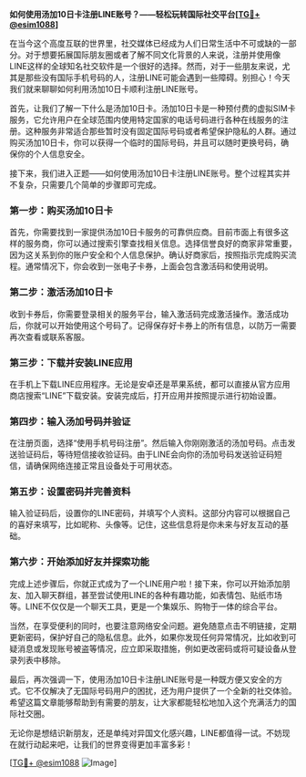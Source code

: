 **如何使用汤加10日卡注册LINE账号？——轻松玩转国际社交平台[[TG💪+ @esim1088](https://t.me/s/esim1088)]**

在当今这个高度互联的世界里，社交媒体已经成为人们日常生活中不可或缺的一部分。对于想要拓展国际朋友圈或者了解不同文化背景的人来说，注册并使用像LINE这样的全球知名社交软件是一个很好的选择。然而，对于一些朋友来说，尤其是那些没有国际手机号码的人，注册LINE可能会遇到一些障碍。别担心！今天我们就来聊聊如何利用汤加10日卡顺利注册LINE账号。

首先，让我们了解一下什么是汤加10日卡。汤加10日卡是一种预付费的虚拟SIM卡服务，它允许用户在全球范围内使用特定国家的电话号码进行各种在线服务的注册。这种服务非常适合那些暂时没有固定国际号码或者希望保护隐私的人群。通过购买汤加10日卡，你可以获得一个临时的国际号码，并且可以随时更换号码，确保你的个人信息安全。

接下来，我们进入正题——如何使用汤加10日卡注册LINE账号。整个过程其实并不复杂，只需要几个简单的步骤即可完成。

### 第一步：购买汤加10日卡

首先，你需要找到一家提供汤加10日卡服务的可靠供应商。目前市面上有很多这样的服务商，你可以通过搜索引擎查找相关信息。选择信誉良好的商家非常重要，因为这关系到你的账户安全和个人信息保护。确认好商家后，按照指示完成购买流程。通常情况下，你会收到一张电子卡券，上面会包含激活码和使用说明。

### 第二步：激活汤加10日卡

收到卡券后，你需要登录相关的服务平台，输入激活码完成激活操作。激活成功后，你就可以开始使用这个号码了。记得保存好卡券上的所有信息，以防万一需要再次查看或联系客服。

### 第三步：下载并安装LINE应用

在手机上下载LINE应用程序。无论是安卓还是苹果系统，都可以直接从官方应用商店搜索“LINE”下载安装。安装完成后，打开应用并按照提示进行初始设置。

### 第四步：输入汤加号码并验证

在注册页面，选择“使用手机号码注册”。然后输入你刚刚激活的汤加号码。点击发送验证码后，等待短信接收验证码。由于LINE会向你的汤加号码发送验证码短信，请确保网络连接正常且设备处于可用状态。

### 第五步：设置密码并完善资料

输入验证码后，设置你的LINE密码，并填写个人资料。这部分内容可以根据自己的喜好来填写，比如昵称、头像等。记住，这些信息将是你未来与好友互动的基础。

### 第六步：开始添加好友并探索功能

完成上述步骤后，你就正式成为了一个LINE用户啦！接下来，你可以开始添加朋友、加入聊天群组，甚至尝试使用LINE的各种有趣功能，如表情包、贴纸市场等。LINE不仅仅是一个聊天工具，更是一个集娱乐、购物于一体的综合平台。

当然，在享受便利的同时，也要注意网络安全问题。避免随意点击不明链接，定期更新密码，保护好自己的隐私信息。此外，如果你发现任何异常情况，比如收到可疑消息或发现账号被盗等情况，应立即采取措施，例如更改密码或将可疑设备从登录列表中移除。

最后，再次强调一下，使用汤加10日卡注册LINE账号是一种既方便又安全的方式。它不仅解决了无国际号码用户的困扰，还为用户提供了一个全新的社交体验。希望这篇文章能够帮助到有需要的朋友，让大家都能轻松地加入这个充满活力的国际社交圈。

无论你是想结识新朋友，还是单纯对异国文化感兴趣，LINE都值得一试。不妨现在就行动起来吧，让我们的世界变得更加丰富多彩！

[[TG💪+ @esim1088](https://t.me/s/esim1088) ![Image](https://i.postimg.cc/4NQfJmqS/Snipaste-2025-05-13-00-14-12.png)]